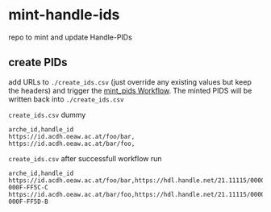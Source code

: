 # mint-handle-ids
repo to mint and update Handle-PIDs


## create PIDs

add URLs to `./create_ids.csv` (just override any existing values but keep the headers) and trigger the [mint_pids Workflow](https://github.com/acdh-oeaw/mint-handle-ids/actions/workflows/mint_pids.yml). The minted PIDS will be written back into `./create_ids.csv`


`create_ids.csv` dummy

```csv
arche_id,handle_id
https://id.acdh.oeaw.ac.at/foo/bar,
https://id.acdh.oeaw.ac.at/bar/foo,
```

`create_ids.csv` after successfull workflow run

```csv
arche_id,handle_id
https://id.acdh.oeaw.ac.at/foo/bar,https://hdl.handle.net/21.11115/0000-000F-FF5C-C
https://id.acdh.oeaw.ac.at/bar/foo,https://hdl.handle.net/21.11115/0000-000F-FF5D-B
```